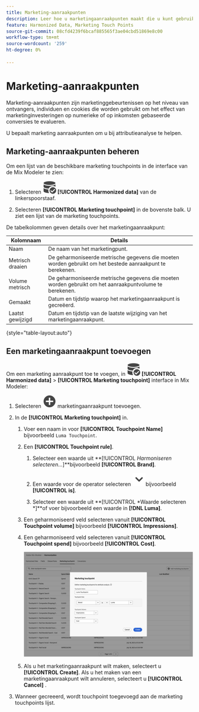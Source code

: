 ```yaml
---
title: Marketing-aanraakpunten
description: Leer hoe u marketingaanraakpunten maakt die u kunt gebruiken als onderdeel van het harmoniseren van uw gegevens in de Mix Modeler.
feature: Harmonized Data, Marketing Touch Points
source-git-commit: 08cfd4239f6bcaf885565f3ae04cbd51869e8c00
workflow-type: tm+mt
source-wordcount: '259'
ht-degree: 0%

---
```



# Marketing-aanraakpunten

Marketing-aanraakpunten zijn marketinggebeurtenissen op het niveau van ontvangers, individuen en cookies die worden gebruikt om het effect van marketinginvesteringen op numerieke of op inkomsten gebaseerde conversies te evalueren.

U bepaalt marketing aanraakpunten om u bij attributieanalyse te helpen.

## Marketing-aanraakpunten beheren

Om een lijst van de beschikbare marketing touchpoints in de interface van de Mix Modeler te zien:

1. Selecteren ![DataSearch](../assets/icons/DataCheck.svg) **[!UICONTROL Harmonized data]** van de linkerspoorstaaf.

1. Selecteren **[!UICONTROL Marketing touchpoint]** in de bovenste balk. U ziet een lijst van de marketing touchpoints.

De tabelkolommen geven details over het marketingaanraakpunt:

| Kolomnaam | Details |
| --- | ---|
| Naam | De naam van het marketingpunt. |
| Metrisch draaien | De geharmoniseerde metrische gegevens die moeten worden gebruikt om het bestede aanraakpunt te berekenen. |
| Volume metrisch | De geharmoniseerde metrische gegevens die moeten worden gebruikt om het aanraakpuntvolume te berekenen. |
| Gemaakt | Datum en tijdstip waarop het marketingaanraakpunt is gecreëerd. |
| Laatst gewijzigd | Datum en tijdstip van de laatste wijziging van het marketingaanraakpunt. |

{style="table-layout:auto"}

## Een marketingaanraakpunt toevoegen

Om een marketing aanraakpunt toe te voegen, in ![DataSearch](../assets/icons/DataCheck.svg) **[!UICONTROL Harmonized data]** > **[!UICONTROL Marketing touchpoint]** interface in Mix Modeler:

1. Selecteren ![Toevoegen](../assets/icons/AddCircle.svg) marketingaanraakpunt toevoegen.

1. In de **[!UICONTROL Marketing touchpoint]** in.

   1. Voer een naam in voor **[!UICONTROL Touchpoint Name]** bijvoorbeeld `Luma Touchpoint`.

   1. Een **[!UICONTROL Touchpoint rule]**.

      1. Selecteer een waarde uit **[!UICONTROL *Harmoniseren selecteren...*]**bijvoorbeeld **[!UICONTROL Brand]**.

      1. Een waarde voor de operator selecteren ![Chevron](../assets/icons/ChevronDown.svg)bijvoorbeeld **[!UICONTROL is]**.

      1. Selecteer een waarde uit **[!UICONTROL *Waarde selecteren *]**of voer bijvoorbeeld een waarde in **[!DNL Luma]**.

   1. Een geharmoniseerd veld selecteren vanuit **[!UICONTROL Touchpoint volume]** bijvoorbeeld **[!UICONTROL Impressions]**.

   1. Een geharmoniseerd veld selecteren vanuit **[!UICONTROL Touchpoint spend]** bijvoorbeeld **[!UICONTROL Cost]**.

      ![Marketing-aanspreekpunt](../assets/create-touchpoint.png)

   1. Als u het marketingaanraakpunt wilt maken, selecteert u **[!UICONTROL Create]**. Als u het maken van een marketingaanraakpunt wilt annuleren, selecteert u **[!UICONTROL Cancel]** .

1. Wanneer gecreeerd, wordt touchpoint toegevoegd aan de marketing touchpoints lijst.

